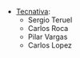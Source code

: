 - [Tecnativa](https://www.tecnativa.com):
  - Sergio Teruel
  - Carlos Roca
  - Pilar Vargas
  - Carlos Lopez

